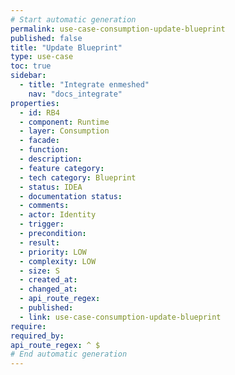 ```yaml
---
# Start automatic generation
permalink: use-case-consumption-update-blueprint
published: false
title: "Update Blueprint"
type: use-case
toc: true
sidebar:
  - title: "Integrate enmeshed"
    nav: "docs_integrate"
properties:
  - id: RB4
  - component: Runtime
  - layer: Consumption
  - facade:
  - function:
  - description:
  - feature category:
  - tech category: Blueprint
  - status: IDEA
  - documentation status:
  - comments:
  - actor: Identity
  - trigger:
  - precondition:
  - result:
  - priority: LOW
  - complexity: LOW
  - size: S
  - created_at:
  - changed_at:
  - api_route_regex:  
  - published:
  - link: use-case-consumption-update-blueprint
require:
required_by:
api_route_regex: ^ $
# End automatic generation
---
```

